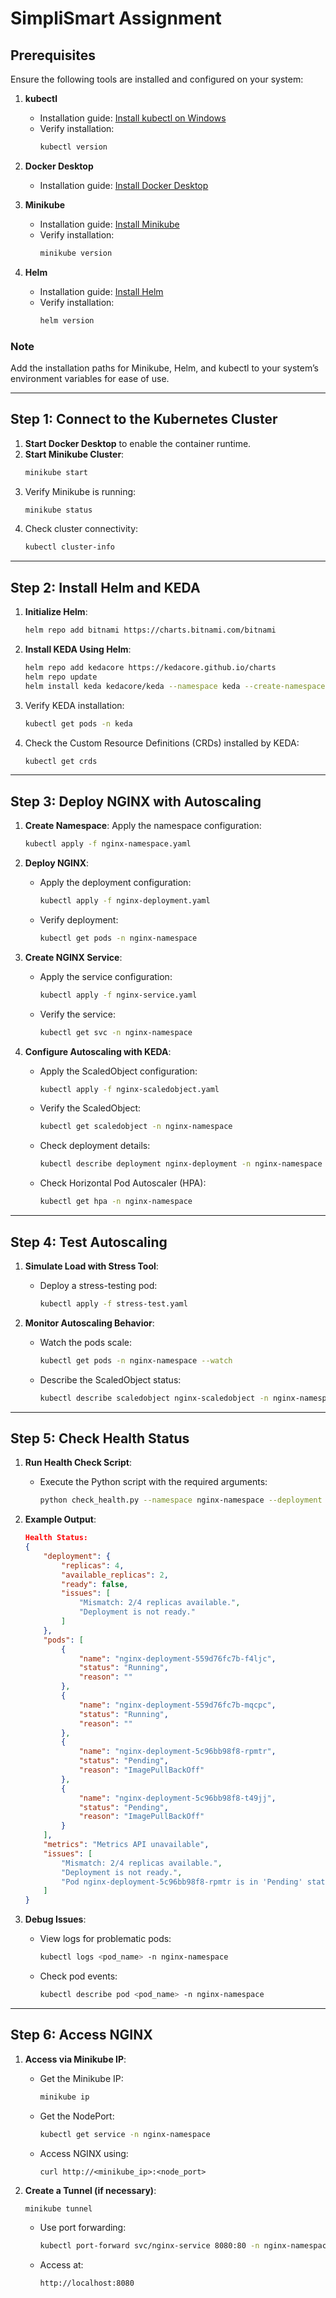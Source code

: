 # SimpliSmart Assignment

## Prerequisites

Ensure the following tools are installed and configured on your system:

1. **kubectl**

   - Installation guide: [Install kubectl on Windows](https://kubernetes.io/docs/tasks/tools/install-kubectl-windows/#install-kubectl-on-windows)
   - Verify installation:
     ```bash
     kubectl version
     ```

2. **Docker Desktop**

   - Installation guide: [Install Docker Desktop](https://docs.docker.com/desktop/setup/install/windows-install/)

3. **Minikube**

   - Installation guide: [Install Minikube](https://minikube.sigs.k8s.io/docs/start/?arch=%2Fwindows%2Fx86-64%2Fstable%2F.exe+download)
   - Verify installation:
     ```bash
     minikube version
     ```

4. **Helm**

   - Installation guide: [Install Helm](https://github.com/helm/helm/releases)
   - Verify installation:
     ```bash
     helm version
     ```

### Note

Add the installation paths for Minikube, Helm, and kubectl to your system’s environment variables for ease of use.

---

## Step 1: Connect to the Kubernetes Cluster

1. **Start Docker Desktop** to enable the container runtime.
2. **Start Minikube Cluster**:
   ```bash
   minikube start
   ```
3. Verify Minikube is running:
   ```bash
   minikube status
   ```
4. Check cluster connectivity:
   ```bash
   kubectl cluster-info
   ```

---

## Step 2: Install Helm and KEDA

1. **Initialize Helm**:

   ```bash
   helm repo add bitnami https://charts.bitnami.com/bitnami
   ```

2. **Install KEDA Using Helm**:

   ```bash
   helm repo add kedacore https://kedacore.github.io/charts
   helm repo update
   helm install keda kedacore/keda --namespace keda --create-namespace
   ```

3. Verify KEDA installation:

   ```bash
   kubectl get pods -n keda
   ```

4. Check the Custom Resource Definitions (CRDs) installed by KEDA:

   ```bash
   kubectl get crds
   ```

---

## Step 3: Deploy NGINX with Autoscaling

1. **Create Namespace**: Apply the namespace configuration:

   ```bash
   kubectl apply -f nginx-namespace.yaml
   ```

2. **Deploy NGINX**:

   - Apply the deployment configuration:
     ```bash
     kubectl apply -f nginx-deployment.yaml
     ```
   - Verify deployment:
     ```bash
     kubectl get pods -n nginx-namespace
     ```

3. **Create NGINX Service**:

   - Apply the service configuration:
     ```bash
     kubectl apply -f nginx-service.yaml
     ```
   - Verify the service:
     ```bash
     kubectl get svc -n nginx-namespace
     ```

4. **Configure Autoscaling with KEDA**:

   - Apply the ScaledObject configuration:
     ```bash
     kubectl apply -f nginx-scaledobject.yaml
     ```
   - Verify the ScaledObject:
     ```bash
     kubectl get scaledobject -n nginx-namespace
     ```
   - Check deployment details:
     ```bash
     kubectl describe deployment nginx-deployment -n nginx-namespace
     ```
   - Check Horizontal Pod Autoscaler (HPA):
     ```bash
     kubectl get hpa -n nginx-namespace
     ```

---

## Step 4: Test Autoscaling

1. **Simulate Load with Stress Tool**:

   - Deploy a stress-testing pod:
     ```bash
     kubectl apply -f stress-test.yaml
     ```

2. **Monitor Autoscaling Behavior**:

   - Watch the pods scale:
     ```bash
     kubectl get pods -n nginx-namespace --watch
     ```
   - Describe the ScaledObject status:
     ```bash
     kubectl describe scaledobject nginx-scaledobject -n nginx-namespace
     ```

---

## Step 5: Check Health Status

1. **Run Health Check Script**:

   - Execute the Python script with the required arguments:
     ```bash
     python check_health.py --namespace nginx-namespace --deployment nginx-deployment
     ```

2. **Example Output**:

   ```json
   Health Status:
   {
       "deployment": {
           "replicas": 4,
           "available_replicas": 2,
           "ready": false,
           "issues": [
               "Mismatch: 2/4 replicas available.",
               "Deployment is not ready."
           ]
       },
       "pods": [
           {
               "name": "nginx-deployment-559d76fc7b-f4ljc",
               "status": "Running",
               "reason": ""
           },
           {
               "name": "nginx-deployment-559d76fc7b-mqcpc",
               "status": "Running",
               "reason": ""
           },
           {
               "name": "nginx-deployment-5c96bb98f8-rpmtr",
               "status": "Pending",
               "reason": "ImagePullBackOff"
           },
           {
               "name": "nginx-deployment-5c96bb98f8-t49jj",
               "status": "Pending",
               "reason": "ImagePullBackOff"
           }
       ],
       "metrics": "Metrics API unavailable",
       "issues": [
           "Mismatch: 2/4 replicas available.",
           "Deployment is not ready.",
           "Pod nginx-deployment-5c96bb98f8-rpmtr is in 'Pending' state. Reason: ImagePullBackOff"
       ]
   }
   ```

3. **Debug Issues**:

   - View logs for problematic pods:
     ```bash
     kubectl logs <pod_name> -n nginx-namespace
     ```
   - Check pod events:
     ```bash
     kubectl describe pod <pod_name> -n nginx-namespace
     ```

---

## Step 6: Access NGINX

1. **Access via Minikube IP**:

   - Get the Minikube IP:
     ```bash
     minikube ip
     ```
   - Get the NodePort:
     ```bash
     kubectl get service -n nginx-namespace
     ```
   - Access NGINX using:
     ```
     curl http://<minikube_ip>:<node_port>
     ```

2. **Create a Tunnel (if necessary)**:

   ```bash
   minikube tunnel
   ```

   - Use port forwarding:
     ```bash
     kubectl port-forward svc/nginx-service 8080:80 -n nginx-namespace
     ```
   - Access at:
     ```
     http://localhost:8080
     ```

